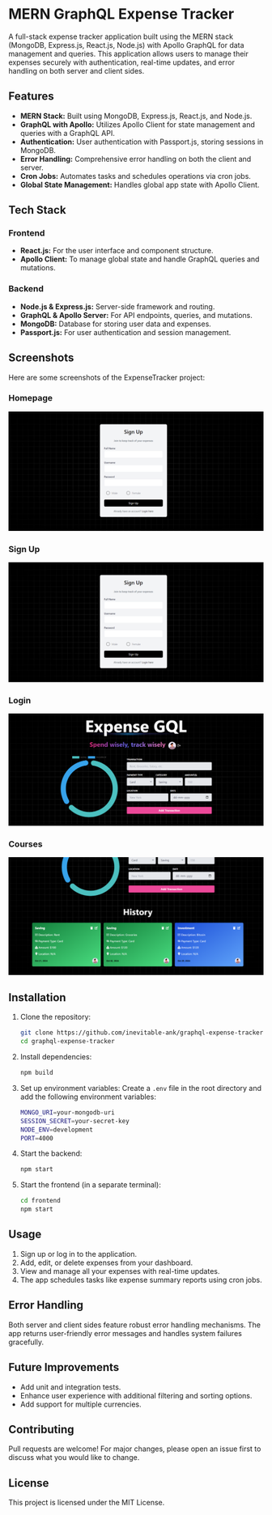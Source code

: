 # MERN GraphQL Expense Tracker

A full-stack expense tracker application built using the MERN stack (MongoDB, Express.js, React.js, Node.js) with Apollo GraphQL for data management and queries. This application allows users to manage their expenses securely with authentication, real-time updates, and error handling on both server and client sides.

## Features
- **MERN Stack:** Built using MongoDB, Express.js, React.js, and Node.js.
- **GraphQL with Apollo:** Utilizes Apollo Client for state management and queries with a GraphQL API.
- **Authentication:** User authentication with Passport.js, storing sessions in MongoDB.
- **Error Handling:** Comprehensive error handling on both the client and server.
- **Cron Jobs:** Automates tasks and schedules operations via cron jobs.
- **Global State Management:** Handles global app state with Apollo Client.

## Tech Stack
### Frontend
- **React.js:** For the user interface and component structure.
- **Apollo Client:** To manage global state and handle GraphQL queries and mutations.

### Backend
- **Node.js & Express.js:** Server-side framework and routing.
- **GraphQL & Apollo Server:** For API endpoints, queries, and mutations.
- **MongoDB:** Database for storing user data and expenses.
- **Passport.js:** For user authentication and session management.

## Screenshots

Here are some screenshots of the ExpenseTracker project:

### Homepage
![Signup](./frontend/screenshots/SignupPage.png)

### Sign Up
![Login](./frontend/screenshots/SignupPage.png)

### Login
![Expense](./frontend/screenshots/ExpenseChart.png)

### Courses
![History](./frontend/screenshots/History.png)


## Installation

1. Clone the repository:
    ```bash
    git clone https://github.com/inevitable-ank/graphql-expense-tracker.git
    cd graphql-expense-tracker
    ```

2. Install dependencies:
    ```bash
    npm build
    ```

3. Set up environment variables:
    Create a `.env` file in the root directory and add the following environment variables:
    ```bash
    MONGO_URI=your-mongodb-uri
    SESSION_SECRET=your-secret-key
    NODE_ENV=development
    PORT=4000
    ```

4. Start the backend:
    ```bash
    npm start
    ```

5. Start the frontend (in a separate terminal):
    ```bash
    cd frontend
    npm start
    ```

## Usage
1. Sign up or log in to the application.
2. Add, edit, or delete expenses from your dashboard.
3. View and manage all your expenses with real-time updates.
4. The app schedules tasks like expense summary reports using cron jobs.

## Error Handling
Both server and client sides feature robust error handling mechanisms. The app returns user-friendly error messages and handles system failures gracefully.

## Future Improvements
- Add unit and integration tests.
- Enhance user experience with additional filtering and sorting options.
- Add support for multiple currencies.

## Contributing
Pull requests are welcome! For major changes, please open an issue first to discuss what you would like to change.

## License
This project is licensed under the MIT License.

